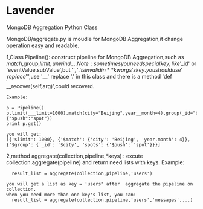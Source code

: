 # Lavender
MongoDB Aggregation Python Class

MongoDB/aggregate.py is moudle for MongoDB Aggregation,it change operation easy and readable.



1,Class Pipeline(): construct pipeline for MongoDB Aggregation,such as $match,$group,$limit,unwind....
                  Note: sometimes you need special key, like '$_id' or 'eventValue.subValue',but '$','.' is invalid in              **kwargs's key. you should use '___' replace '$",use '__' replace '.' in this class and 
                         there is a method 'def __recover(self,arg)',could recoverd.
                  
    Example:

    p = Pipeline()
    p.limit(___limit=1000).match(city="Beijing",year__month=4).group(_id="$city",spots={"$push":"spot"})
    print p.get()

    you will get:
    [{'$limit': 1000}, {'$match': {'city': 'Beijing', 'year.month': 4}}, {'$group': {'_id': '$city', 'spots': {'$push': 'spot'}}}]



2,method aggregate(collection,pipeline,*keys) : excute collection.aggregate(pipeline) and return need lists with keys.
    Example:
    
      result_list = aggregate(collection,pipeline,'users')
    
    you will get a list as key = 'users' after  aggregate the pipeline on collection.
    when you need more than one key's list, you can:
      result_list = aggregate(collection,pipeline,'users','messages',...)
